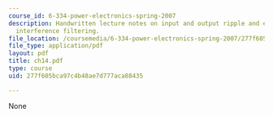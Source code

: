 ```yaml
---
course_id: 6-334-power-electronics-spring-2007
description: Handwritten lecture notes on input and output ripple and electromagnetic
  interference filtering.
file_location: /coursemedia/6-334-power-electronics-spring-2007/277f605bca97c4b48ae7d777aca88435_ch14.pdf
file_type: application/pdf
layout: pdf
title: ch14.pdf
type: course
uid: 277f605bca97c4b48ae7d777aca88435

---
```

None